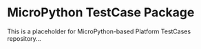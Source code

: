 # MicroPython TestCase Package

This is a placeholder for MicroPython-based Platform TestCases repository...
